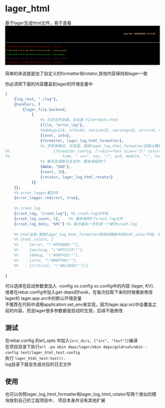 # lager_html
基于lager生成html文件，易于查看  
![image](images/log.jpeg)  

简单的来说就是加了自定义的formatter和rotator,其他内容保持和lager一致


你必须把下面的内容覆盖到lager的环境变量中
```erlang
[
    {log_root, "./log"},
    {handlers, [
        {lager_file_backend,
            [
                %% 日志文件前缀，全名是 File++Date.html
                {file, "error_log"},
                %%debug=128, info=64, notice=32, warning=16, error=8, critical=4, alert=2, emergency=1, none=0
                {level, info},
                {formatter, lager_log_html_formatter},
                %% 字符串格式，可选值，使用lager_log_html_formatter后默认模板会改成以下内容
%%                    {formatter_config, ["<div><font size=\"2\" color=", html_color, ">\n== ", date, " ",
%%                        time, " ===", sev, "(", pid, module, ":", function, ":", line, ") ： ", message, "\n</font></div>"]},
                %% 每天生成新日志文件，最多保留30个
                {date, "$D0"},
                {count, 30},
                {rotator, lager_log_html_rotator}
            ]}
    ]},
    %% error_logger重定向
    {error_logger_redirect, true},

    %% crash_log
    {crash_log, "crash.log"}, %% crash.log文件名
    {crash_log_count, 5},    %% 最多保存5个crash.log文件
    {crash_log_date, "$Ml"} %% 每月最后一天生成一个新的crash.log

    %% html染色,替换lager_log_html_formatter提供的模板中的html_color字段，可选值，默认值如下
    %% {html_colors, [
    %%     {error, "\"#FF0000\""},
    %%     {warning, "\"#FFCC33\""},
    %%     {debug, "\"#00FFD2\""},
    %%     {info, "\"#00FF00\""},
    %%     {critical, "\"#6C2A6D\""}]}

]
```

可以选择在启动参数里加入 -config xx.config xx.config中的内容 {lager, KV}.  
或者在rebar.config中加入get-deps的hook，在每次拉取下来的时候重新修改lager的 lager.app.src中的默认环境变量  
不推荐在代码中调用application:set_env来实现，因为lager.app.src中会覆盖之前的内容，而且lager很多参数都是启动时生效，后续不能修改  


## 测试
在rebar.config 的erl_opts 中加入`{src_dirs, ["src", "test"]}`编译    
在项目目录下执行`erl -pa ebin deps/lager/ebin deps/goldrush/ebin -config test/lager_html_test.config`  
执行 `lager_html_test:test().`  
log目录下就会生成对应的日志文件


## 使用
也可以仿照lager_log_html_formatter和lager_log_html_rotator写两个类似的模块放到自己的工程项目中，
项目本身并没有其他扩展
